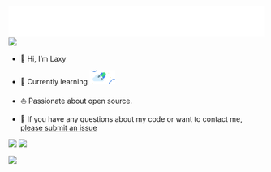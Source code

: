 <div align="center">
    <a href="https://github.com/laxy-me">
        <img src="./assets/images/readme-typing.svg"/>
    </a>
</div> 

[//]: # ([![Typing SVG]&#40;https://readme-typing-svg.demolab.com?font=Fira+Code&pause=1000&center=true&vCenter=true&random=false&width=435&lines=Hi+there!+%F0%9F%91%8B;println&#40;%22Hello+World!%22&#41;&#41;]&#40;https://git.io/typing-svg&#41;)
[//]: # (<a href="https://git.io/typing-svg"><img src="https://readme-typing-svg.demolab.com?font=Fira+Code&pause=1000&center=true&vCenter=true&random=false&width=435&lines=Hi+there!+%F0%9F%91%8B;println&#40;%22Hello+World!%22&#41;" alt="Typing SVG" /></a>)

<picture>
  <!-- <source media="(prefers-color-scheme: dark)" srcset="./assets/images/android-icon-dark.png"> -->
  <source srcset="./assets/images/android-icon-dark.png">
  <img src="https://github.com/laxy-me">
</picture>


- 🖖 Hi, I’m Laxy
  
- 🌱 Currently learning  <a href="https://developer.android.com/jetpack/compose"><img src="./assets/images/android-jetpack.svg" width="50px" height="auto"></a>

- ⛵ Passionate about open source.
  
- 💬 If you have any questions about my code or want to contact me, [please submit an issue](https://github.com/laxy-me/issue/issues/new)

<p>
<picture>
  <source media="(prefers-color-scheme: dark)" srcset="./assets/images/github-profile-details-dark.svg" >
  <source media="(prefers-color-scheme: light)" srcset="./assets/images/github-profile-details.svg">
  <img src="https://github.com/laxy-me" height="160">
</picture>

<picture>
  <source media="(prefers-color-scheme: dark)" srcset="./assets/images/github-productive-time-dark.svg">
  <source media="(prefers-color-scheme: light)" srcset="./assets/images/github-productive-time.svg">
  <img src="https://github.com/laxy-me" height="160">
</picture>
</p>

<picture>
  <source media="(prefers-color-scheme: dark)" srcset="./assets/images/github-snake-dark.svg">
  <source media="(prefers-color-scheme: light)" srcset="./assets/images/github-snake.svg">
  <img src="https://github.com/laxy-me">
</picture>
